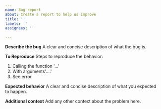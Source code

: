 ```yaml
---
name: Bug report
about: Create a report to help us improve
title: ''
labels: ''
assignees: ''

---
```


**Describe the bug**
A clear and concise description of what the bug is.

**To Reproduce**
Steps to reproduce the behavior:
1. Calling the function '...'
2. With arguments'....'
3. See error

**Expected behavior**
A clear and concise description of what you expected to happen.

**Additional context**
Add any other context about the problem here.
